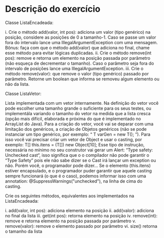 # Descrição do exercício 

Classe ListaEncadeada:

i. Crie o método add(valor, int pos): adiciona um valor (tipo genérico) na posição,
considere as posições de 0 a tamanho-1. Caso se passe um valor fora do intervalo
lance uma IllegalArgumentException com uma mensagem. Bônus: faça com que o
método add(valor) que adiciona no final, chame esse método para evitar lógicas
duplicadas.
ii. Crie o método remove(int pos): remove e retorna um elemento na posição passada por
parâmetro (não esqueça de decrementar o tamanho). Caso o parâmetro seja fora do
intervalo de posições lance uma IllegalArgumentException.
iii. Crie o método remove(valor): que remove o valor (tipo genérico) passado por
parâmetro. Retorne um boolean que informa se removeu algum elemento ou não da
lista.

Classe ListaVetor: 

Lista implementada com um vetor internamente. Na definição do vetor você pode escolher uma tamanho grande o suficiente para os seus testes, 
ou implementála variando o tamanho do vetor na medida que a lista cresca (opção mais difícil, elaborada e próxima do que é implementado no ArrayList do Java). 
Para a criação do vetor, você vai se deparar com uma limitação dos genéricos, a criação de Objetos genéricos (não se pode instanciar um tipo genérico, por exemplo: “ T varGen = new T(); ”).
Para isso você vai precisar criar um vetor de Object e usar o casting, por exemplo: T[] this.itens = (T[]) new Object[10]; Esse tipo de instrução, necessária no mínimo no seu construtor vai gerar um
Alert: “Type safety: Unchecked cast“, isso significa que o o compilador não pode garantir o “Type Safety” pois ele não sabe dizer se o Cast irá lançar um exception ou não. Porém você, 
o programador pode dizer… Se o elemento (this.itens) estiver encapsulado, e o programador puder garantir que aquele casting sempre funcionará (o que é o caso), podemos informar isso com uma
annotation: @SuppressWarnings("unchecked"), na linha de cima do casting.

Crie os seguintes métodos, equivalentes aos implementados na ListaEncadeada:

i. add(valor, int pos): adiciona elemento na posição
ii. add(valor): adiciona no final da lista
iii. get(int pos): retorna elemento na posição
iv. remove(int): remove e retorna elemento na posição passada por parâmetro
v. remove(valor): remove o elemento passado por parâmetro
vi. size() retorna o tamanho da lista



